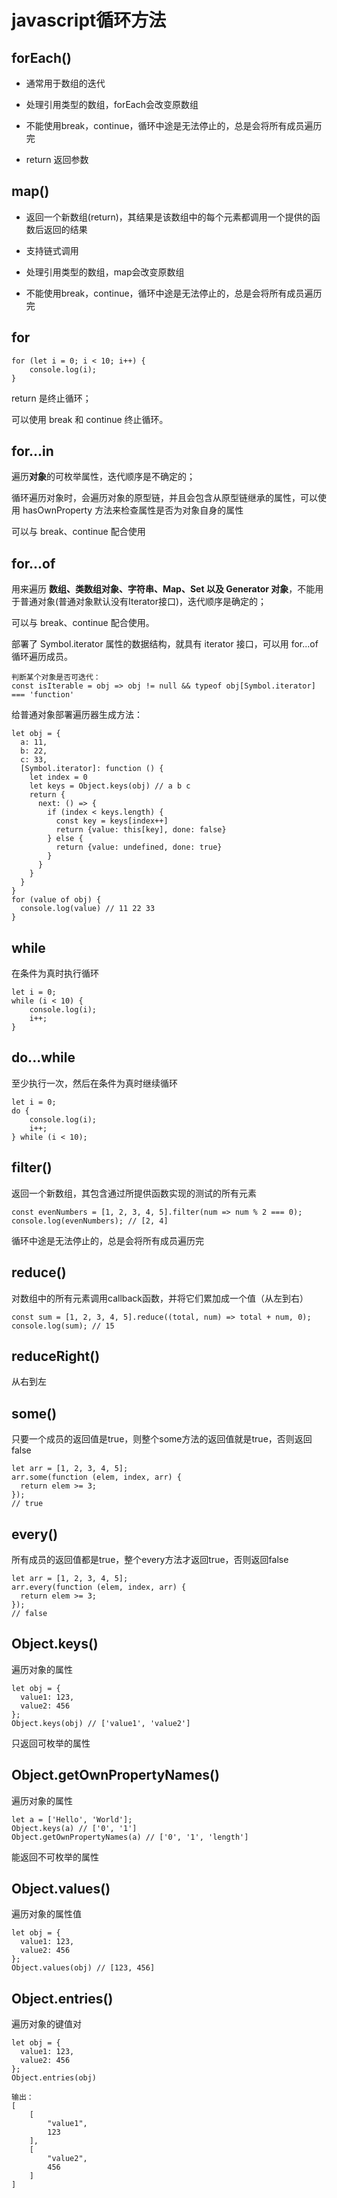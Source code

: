 # javascript循环方法

## forEach()
- 通常用于数组的迭代

- 处理引用类型的数组，forEach会改变原数组

- 不能使用break，continue，循环中途是无法停止的，总是会将所有成员遍历完

- return 返回参数

## map()
- 返回一个新数组(return)，其结果是该数组中的每个元素都调用一个提供的函数后返回的结果

- 支持链式调用

- 处理引用类型的数组，map会改变原数组

- 不能使用break，continue，循环中途是无法停止的，总是会将所有成员遍历完

## for
```
for (let i = 0; i < 10; i++) {
    console.log(i);
}
```
return 是终止循环；

可以使用 break 和 continue 终止循环。

## for...in

遍历**对象**的可枚举属性，迭代顺序是不确定的；

循环遍历对象时，会遍历对象的原型链，并且会包含从原型链继承的属性，可以使用 hasOwnProperty 方法来检查属性是否为对象自身的属性

可以与 break、continue 配合使用

## for...of

用来遍历 **数组、类数组对象、字符串、Map、Set 以及 Generator 对象**，不能用于普通对象(普通对象默认没有Iterator接口)，迭代顺序是确定的；

可以与 break、continue 配合使用。

部署了 Symbol.iterator 属性的数据结构，就具有 iterator 接口，可以用 for...of 循环遍历成员。

```
判断某个对象是否可迭代：
const isIterable = obj => obj != null && typeof obj[Symbol.iterator] === 'function'
```

给普通对象部署遍历器生成方法：
```
let obj = {
  a: 11,
  b: 22,
  c: 33,
  [Symbol.iterator]: function () {
    let index = 0
    let keys = Object.keys(obj) // a b c
    return {
      next: () => {
        if (index < keys.length) {
          const key = keys[index++]
          return {value: this[key], done: false}
        } else {
          return {value: undefined, done: true}
        }   
      }
    }
  }
}
for (value of obj) {
  console.log(value) // 11 22 33
}
```

## while
在条件为真时执行循环
```
let i = 0;
while (i < 10) {
    console.log(i);
    i++;
}
```

## do...while
至少执行一次，然后在条件为真时继续循环
```
let i = 0;
do {
    console.log(i);
    i++;
} while (i < 10);
```

## filter()
返回一个新数组，其包含通过所提供函数实现的测试的所有元素
```
const evenNumbers = [1, 2, 3, 4, 5].filter(num => num % 2 === 0);
console.log(evenNumbers); // [2, 4]
```
循环中途是无法停止的，总是会将所有成员遍历完

## reduce()
对数组中的所有元素调用callback函数，并将它们累加成一个值（从左到右）
```
const sum = [1, 2, 3, 4, 5].reduce((total, num) => total + num, 0);
console.log(sum); // 15
```

## reduceRight()
从右到左

## some()
只要一个成员的返回值是true，则整个some方法的返回值就是true，否则返回false
```
let arr = [1, 2, 3, 4, 5];
arr.some(function (elem, index, arr) {
  return elem >= 3;
});
// true
```

## every()
所有成员的返回值都是true，整个every方法才返回true，否则返回false
```
let arr = [1, 2, 3, 4, 5];
arr.every(function (elem, index, arr) {
  return elem >= 3;
});
// false
```

## Object.keys()
遍历对象的属性
```
let obj = {
  value1: 123,
  value2: 456
};
Object.keys(obj) // ['value1', 'value2']
```
只返回可枚举的属性

## Object.getOwnPropertyNames()
遍历对象的属性
```
let a = ['Hello', 'World'];
Object.keys(a) // ['0', '1']
Object.getOwnPropertyNames(a) // ['0', '1', 'length']
```
能返回不可枚举的属性


## Object.values()
遍历对象的属性值
```
let obj = {
  value1: 123,
  value2: 456
};
Object.values(obj) // [123, 456]
```

## Object.entries()
遍历对象的键值对
```
let obj = {
  value1: 123,
  value2: 456
};
Object.entries(obj) 

输出：
[
    [
        "value1",
        123
    ],
    [
        "value2",
        456
    ]
]
```




